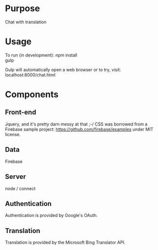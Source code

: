 # Purpose
Chat with translation
# Usage 

To run (in development):
    npm install  
    gulp

Gulp will automatically open a web browser or 
to try, visit: localhost:8000/chat.html

# Components

## Front-end
Jquery, and it's pretty darn messy at that ;-/ 
CSS was borrowed from a Firebase sample project: https://github.com/firebase/examples under MIT license.

## Data 
Firebase

## Server
node / connect

## Authentication
Authentication is provided by Google's OAuth.

## Translation
Translation is provided by the Microsoft Bing Translator API.  
